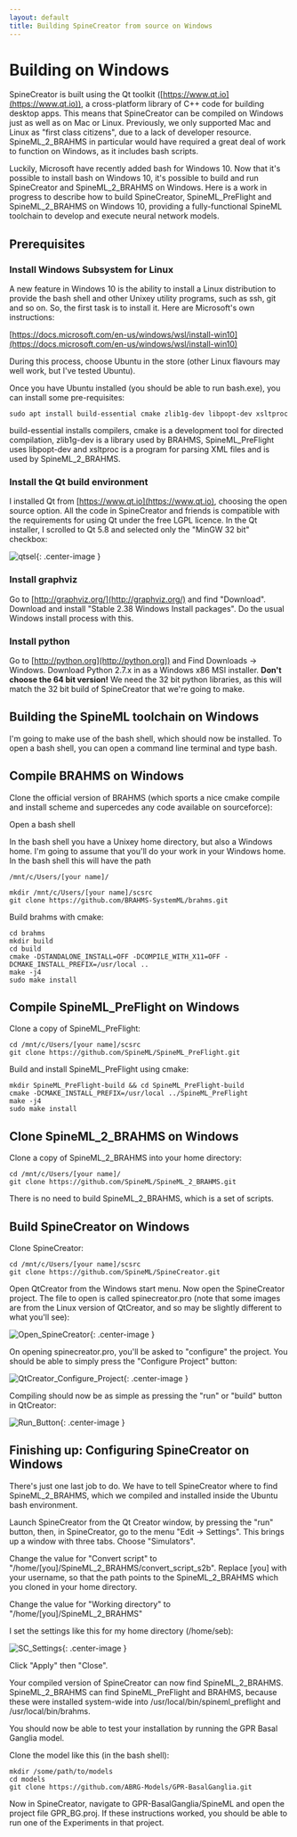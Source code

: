 ```yaml
---
layout: default
title: Building SpineCreator from source on Windows
---
```

# Building on Windows

SpineCreator is built using the Qt toolkit
([https://www.qt.io](https://www.qt.io)), a cross-platform library of
C++ code for building desktop apps. This means that SpineCreator can
be compiled on Windows just as well as on Mac or Linux. Previously, we
only supported Mac and Linux as "first class citizens", due to a lack
of developer resource. SpineML_2_BRAHMS in particular would have
required a great deal of work to function on Windows, as it includes
bash scripts.

Luckily, Microsoft have recently added bash for Windows
10. Now that it's possible to install bash on Windows 10, it's
possible to build and run SpineCreator and SpineML_2_BRAHMS on
Windows. Here is a work in progress to describe how to build
SpineCreator, SpineML_PreFlight and SpineML_2_BRAHMS on Windows 10,
providing a fully-functional SpineML toolchain to develop and execute
neural network models.

## Prerequisites

### Install Windows Subsystem for Linux

A new feature in Windows 10 is the ability to install a Linux
distribution to provide the bash shell and other Unixey utility
programs, such as ssh, git and so on. So, the first task is to install
it. Here are Microsoft's own instructions:

[https://docs.microsoft.com/en-us/windows/wsl/install-win10](https://docs.microsoft.com/en-us/windows/wsl/install-win10)

During this process, choose Ubuntu in the store (other Linux flavours
may well work, but I've tested Ubuntu).

Once you have Ubuntu installed (you should be able to run bash.exe),
you can install some pre-requisites:

```
sudo apt install build-essential cmake zlib1g-dev libpopt-dev xsltproc
```

build-essential installs compilers, cmake is a development tool for
directed compilation, zlib1g-dev is a library used by BRAHMS,
SpineML_PreFlight uses libpopt-dev and xsltproc is a program for
parsing XML files and is used by SpineML_2_BRAHMS.

### Install the Qt build environment

I installed Qt from [https://www.qt.io](https://www.qt.io), choosing the open source
option. All the code in SpineCreator and friends is compatible with the
requirements for using Qt under the free LGPL licence. In the
Qt installer, I scrolled to Qt 5.8 and selected only the "MinGW 32 bit"
checkbox:

![qtsel](/spinecreator/sourcewin/qt_selection.png){: .center-image }

### Install graphviz

Go to [http://graphviz.org/](http://graphviz.org/) and find "Download". Download and install
"Stable 2.38 Windows Install packages". Do the usual Windows install
process with this.

### Install python

Go to [http://python.org](http://python.org]) and Find Downloads ->
Windows.  Download Python 2.7.x in as a Windows x86 MSI
installer. **Don't choose the 64 bit version!** We need the 32 bit python
libraries, as this will match the 32 bit build of SpineCreator that
we're going to make.

## Building the SpineML toolchain on Windows

I'm going to make use of the bash shell, which should now be
installed. To open a bash shell, you can open a command line terminal
and type bash.

## Compile BRAHMS on Windows

Clone the official version of BRAHMS (which sports a
nice cmake compile and install scheme and supercedes any code
available on sourceforce):

Open a bash shell

In the bash shell you have a Unixey home directory, but also a Windows home. I'm going to assume that you'll do your work in your Windows home. In the bash shell this will have the path

```
/mnt/c/Users/[your name]/
```

```
mkdir /mnt/c/Users/[your name]/scsrc
git clone https://github.com/BRAHMS-SystemML/brahms.git
```

Build brahms with cmake:

```
cd brahms
mkdir build
cd build
cmake -DSTANDALONE_INSTALL=OFF -DCOMPILE_WITH_X11=OFF -DCMAKE_INSTALL_PREFIX=/usr/local ..
make -j4
sudo make install
```

## Compile SpineML_PreFlight on Windows

Clone a copy of SpineML_PreFlight:

```
cd /mnt/c/Users/[your name]/scsrc
git clone https://github.com/SpineML/SpineML_PreFlight.git
```

Build and install SpineML_PreFlight using cmake:

```
mkdir SpineML_PreFlight-build && cd SpineML_PreFlight-build
cmake -DCMAKE_INSTALL_PREFIX=/usr/local ../SpineML_PreFlight
make -j4
sudo make install
```

## Clone SpineML_2_BRAHMS on Windows

Clone a copy of SpineML_2_BRAHMS into your home directory:

```
cd /mnt/c/Users/[your name]/
git clone https://github.com/SpineML/SpineML_2_BRAHMS.git
```

There is no need to build SpineML_2_BRAHMS, which is a set of scripts.

## Build SpineCreator on Windows

Clone SpineCreator:

```
cd /mnt/c/Users/[your name]/scsrc
git clone https://github.com/SpineML/SpineCreator.git
```

Open QtCreator from the Windows start menu. Now open the SpineCreator project. The file to open is
called spinecreator.pro (note that some images are from the Linux version
of QtCreator, and so may be slightly different to what you'll see):

![Open_SpineCreator](/public/images/Open_spinecreator_pro.png "Open spinecreator.pro"){: .center-image }

On opening spinecreator.pro, you'll be asked to "configure" the
project. You should be able to simply press the "Configure Project"
button:

![QtCreator_Configure_Project](/public/images/QtCreator_Configure_Project.png "Press Configure Project"){: .center-image }

Compiling should now be as simple as pressing the "run" or "build"
button in QtCreator:

![Run_Button](/public/images/Run_Button.png "Press the green play button"){: .center-image }

## Finishing up: Configuring SpineCreator on Windows

There's just one last job to do. We have to tell SpineCreator where to
find SpineML_2_BRAHMS, which we compiled and installed inside the
Ubuntu bash environment.

Launch SpineCreator from the Qt Creator window, by pressing the "run"
button, then, in SpineCreator, go to the menu "Edit -> Settings". This
brings up a window with three tabs. Choose "Simulators".

Change the value for "Convert script" to
"/home/[you]/SpineML_2_BRAHMS/convert_script_s2b". Replace [you] with
your username, so that the path points to the SpineML_2_BRAHMS which
you cloned in your home directory.

Change the value for "Working directory" to
"/home/[you]/SpineML_2_BRAHMS"

I set the settings like this for my home directory (/home/seb):

![SC_Settings](/public/images/SC_Settings.png "SpineCreator Settings window"){: .center-image }

Click "Apply" then "Close".

Your compiled version of SpineCreator can now find
SpineML_2_BRAHMS. SpineML_2_BRAHMS can find SpineML_PreFlight and
BRAHMS, because these were installed system-wide into
/usr/local/bin/spineml_preflight and /usr/local/bin/brahms.

You should now be able to test your installation by running the GPR
Basal Ganglia model.

Clone the model like this (in the bash shell):

```
mkdir /some/path/to/models
cd models
git clone https://github.com/ABRG-Models/GPR-BasalGanglia.git
```

Now in SpineCreator, navigate to GPR-BasalGanglia/SpineML and open the
project file GPR_BG.proj. If these instructions worked, you should be
able to run one of the Experiments in that project.
